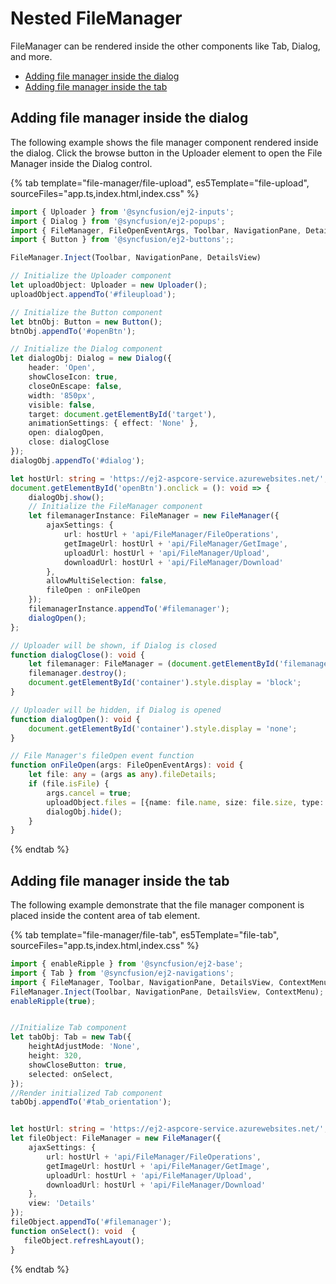 # Nested FileManager

FileManager can be rendered inside the other components like Tab, Dialog, and more.

* [Adding file manager inside the dialog](#adding-file-manager-inside-the-dialog)
* [Adding  file manager inside the tab](#adding-file-manager-inside-the-tab)

## Adding file manager inside the dialog

The following example shows the file manager component rendered inside the dialog. Click the browse button in the Uploader element to open the File Manager inside the Dialog control.

{% tab template="file-manager/file-upload", es5Template="file-upload", sourceFiles="app.ts,index.html,index.css" %}

```typescript
import { Uploader } from '@syncfusion/ej2-inputs';
import { Dialog } from '@syncfusion/ej2-popups';
import { FileManager, FileOpenEventArgs, Toolbar, NavigationPane, DetailsView } from '@syncfusion/ej2-filemanager';
import { Button } from '@syncfusion/ej2-buttons';;

FileManager.Inject(Toolbar, NavigationPane, DetailsView)

// Initialize the Uploader component
let uploadObject: Uploader = new Uploader();
uploadObject.appendTo('#fileupload');

// Initialize the Button component
let btnObj: Button = new Button();
btnObj.appendTo('#openBtn');

// Initialize the Dialog component
let dialogObj: Dialog = new Dialog({
    header: 'Open',
    showCloseIcon: true,
    closeOnEscape: false,
    width: '850px',
    visible: false,
    target: document.getElementById('target'),
    animationSettings: { effect: 'None' },
    open: dialogOpen,
    close: dialogClose
});
dialogObj.appendTo('#dialog');

let hostUrl: string = 'https://ej2-aspcore-service.azurewebsites.net/';
document.getElementById('openBtn').onclick = (): void => {
    dialogObj.show();
    // Initialize the FileManager component
    let filemanagerInstance: FileManager = new FileManager({
        ajaxSettings: {
            url: hostUrl + 'api/FileManager/FileOperations',
            getImageUrl: hostUrl + 'api/FileManager/GetImage',
            uploadUrl: hostUrl + 'api/FileManager/Upload',
            downloadUrl: hostUrl + 'api/FileManager/Download'
        },
        allowMultiSelection: false,
        fileOpen : onFileOpen
    });
    filemanagerInstance.appendTo('#filemanager');
    dialogOpen();
};

// Uploader will be shown, if Dialog is closed
function dialogClose(): void {
    let filemanager: FileManager = (document.getElementById('filemanager') as any).ej2_instances[0];
    filemanager.destroy();
    document.getElementById('container').style.display = 'block';
}

// Uploader will be hidden, if Dialog is opened
function dialogOpen(): void {
    document.getElementById('container').style.display = 'none';
}

// File Manager's fileOpen event function
function onFileOpen(args: FileOpenEventArgs): void {
    let file: any = (args as any).fileDetails;
    if (file.isFile) {
        args.cancel = true;
        uploadObject.files = [{name: file.name, size: file.size, type: file.type }];
        dialogObj.hide();
    }
}

```

{% endtab %}

## Adding file manager inside the tab

The following example demonstrate that the file manager component is placed inside the content area of tab element.

{% tab template="file-manager/file-tab", es5Template="file-tab", sourceFiles="app.ts,index.html,index.css" %}

```typescript
import { enableRipple } from '@syncfusion/ej2-base';
import { Tab } from '@syncfusion/ej2-navigations';
import { FileManager, Toolbar, NavigationPane, DetailsView, ContextMenu } from '@syncfusion/ej2-filemanager';
FileManager.Inject(Toolbar, NavigationPane, DetailsView, ContextMenu);
enableRipple(true);


//Initialize Tab component
let tabObj: Tab = new Tab({
    heightAdjustMode: 'None',
    height: 320,
    showCloseButton: true,
    selected: onSelect,
});
//Render initialized Tab component
tabObj.appendTo('#tab_orientation');


let hostUrl: string = 'https://ej2-aspcore-service.azurewebsites.net/';
let fileObject: FileManager = new FileManager({
    ajaxSettings: {
        url: hostUrl + 'api/FileManager/FileOperations',
        getImageUrl: hostUrl + 'api/FileManager/GetImage',
        uploadUrl: hostUrl + 'api/FileManager/Upload',
        downloadUrl: hostUrl + 'api/FileManager/Download'
    },
    view: 'Details'
});
fileObject.appendTo('#filemanager');
function onSelect(): void  {
   fileObject.refreshLayout();
}

```

{% endtab %}